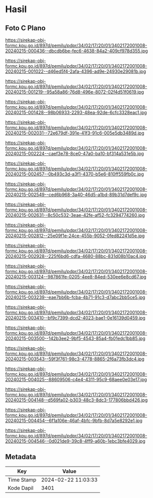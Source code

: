 # Hasil

## Foto C Plano

https://sirekap-obj-formc.kpu.go.id/897d/pemilu/pdpr/34/02/17/20/01/3402172001008-20240215-000436--dbcdb6be-fec6-4638-84a2-409cf978d355.jpg

https://sirekap-obj-formc.kpu.go.id/897d/pemilu/pdpr/34/02/17/20/01/3402172001008-20240215-001022--d46ed5f4-2afa-4396-ad9e-24930e29081b.jpg

https://sirekap-obj-formc.kpu.go.id/897d/pemilu/pdpr/34/02/17/20/01/3402172001008-20240215-001219--95a58a86-76d8-496e-8072-02f4d51f0619.jpg

https://sirekap-obj-formc.kpu.go.id/897d/pemilu/pdpr/34/02/17/20/01/3402172001008-20240215-001428--98b06933-2293-48ea-92de-6cfc3328eac1.jpg

https://sirekap-obj-formc.kpu.go.id/897d/pemilu/pdpr/34/02/17/20/01/3402172001008-20240215-002031--72e679df-391e-41f3-91c6-005e5db3489d.jpg

https://sirekap-obj-formc.kpu.go.id/897d/pemilu/pdpr/34/02/17/20/01/3402172001008-20240215-002224--caef3e78-8ce0-47a0-ba10-bf314a531e5b.jpg

https://sirekap-obj-formc.kpu.go.id/897d/pemilu/pdpr/34/02/17/20/01/3402172001008-20240215-002457--0b493c3d-a3f1-4370-b5e6-810ff559fb0c.jpg

https://sirekap-obj-formc.kpu.go.id/897d/pemilu/pdpr/34/02/17/20/01/3402172001008-20240215-002549--ced6b968-3a40-46d5-a1bd-89b31d7def9c.jpg

https://sirekap-obj-formc.kpu.go.id/897d/pemilu/pdpr/34/02/17/20/01/3402172001008-20240215-002631--8c50c532-3eae-42fe-af52-fc3294774260.jpg

https://sirekap-obj-formc.kpu.go.id/897d/pemilu/pdpr/34/02/17/20/01/3402172001008-20240215-002812--25e09f1e-24ce-455b-9052-0fed82241d5e.jpg

https://sirekap-obj-formc.kpu.go.id/897d/pemilu/pdpr/34/02/17/20/01/3402172001008-20240215-002928--225f6bd6-cdfa-4680-88bc-831d08b10ac4.jpg

https://sirekap-obj-formc.kpu.go.id/897d/pemilu/pdpr/34/02/17/20/01/3402172001008-20240215-003124--987861fe-0205-4ee8-84ed-530ee6e8cd67.jpg

https://sirekap-obj-formc.kpu.go.id/897d/pemilu/pdpr/34/02/17/20/01/3402172001008-20240215-003239--eae7bb6b-fcba-4b71-91c3-d7abc2bb5ce5.jpg

https://sirekap-obj-formc.kpu.go.id/897d/pemilu/pdpr/34/02/17/20/01/3402172001008-20240215-003410--bf9c7399-dcd2-4023-bae1-0e16139d0459.jpg

https://sirekap-obj-formc.kpu.go.id/897d/pemilu/pdpr/34/02/17/20/01/3402172001008-20240215-003500--142b3ee2-9bf5-4543-85a4-fb01edc1bb85.jpg

https://sirekap-obj-formc.kpu.go.id/897d/pemilu/pdpr/34/02/17/20/01/3402172001008-20240215-003543--59f3f761-98c3-4778-8865-2f6a73fb3dc4.jpg

https://sirekap-obj-formc.kpu.go.id/897d/pemilu/pdpr/34/02/17/20/01/3402172001008-20240215-004025--88609506-c4e4-4311-95c9-68aee0e03e17.jpg

https://sirekap-obj-formc.kpu.go.id/897d/pemilu/pdpr/34/02/17/20/01/3402172001008-20240215-004148--d569fa02-b303-48c3-8dc3-177806bbd426.jpg

https://sirekap-obj-formc.kpu.go.id/897d/pemilu/pdpr/34/02/17/20/01/3402172001008-20240215-004454--6f1a106e-46af-4bfc-9bfb-8d7a5e8292e1.jpg

https://sirekap-obj-formc.kpu.go.id/897d/pemilu/pdpr/34/02/17/20/01/3402172001008-20240215-004546--0d021de9-39c8-4ff9-a60b-1ebc3bfe4029.jpg


## Metadata

| Key        | Value               |
| ---------- | ------------------- |
| Time Stamp | 2024-02-22 11:03:33 |
| Kode Dapil | 3401                |



